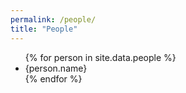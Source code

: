```yaml
---
permalink: /people/
title: "People"
---
```


<ul>
{% for person in site.data.people %}
  <li>
    {person.name}
  </li>
{% endfor %}
</ul>
